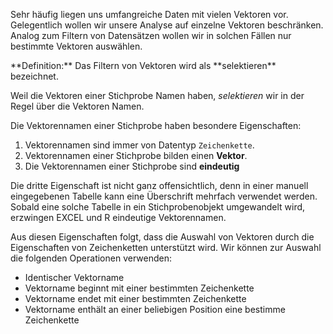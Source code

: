 Sehr häufig liegen uns umfangreiche Daten mit vielen Vektoren vor. Gelegentlich wollen wir unsere Analyse auf einzelne Vektoren beschränken. Analog zum Filtern von Datensätzen wollen wir in solchen Fällen nur bestimmte Vektoren auswählen. 

<p class="alert alert-primary" markdown=1>
**Definition:** Das Filtern von Vektoren wird als **selektieren** bezeichnet. 
</p>

Weil die Vektoren einer Stichprobe Namen haben, *selektieren* wir in der Regel über die Vektoren Namen. 

Die Vektorennamen einer Stichprobe haben besondere Eigenschaften: 

1. Vektorennamen sind immer von Datentyp `Zeichenkette`.
2. Vektorennamen einer Stichprobe bilden einen **Vektor**.
3. Die Vektorennamen einer Stichprobe sind **eindeutig**

Die dritte Eigenschaft ist nicht ganz offensichtlich, denn in einer manuell eingegebenen Tabelle kann eine Überschrift mehrfach verwendet werden. Sobald eine solche Tabelle in ein Stichprobenobjekt umgewandelt wird, erzwingen EXCEL und R eindeutige Vektorennamen.
 
Aus diesen Eigenschaften folgt, dass die Auswahl von Vektoren durch die Eigenschaften von Zeichenketten unterstützt wird. Wir können zur Auswahl die folgenden Operationen verwenden: 

- Identischer Vektorname
- Vektorname beginnt mit einer bestimmten Zeichenkette
- Vektorname endet mit einer bestimmten Zeichenkette
- Vektorname enthält an einer beliebigen Position eine bestimme Zeichenkette
